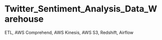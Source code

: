 # Twitter_Sentiment_Analysis_Data_Warehouse
ETL, AWS Comprehend, AWS Kinesis, AWS S3, Redshift, Airflow
